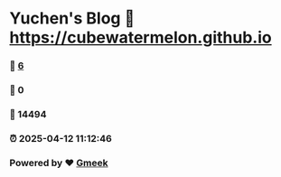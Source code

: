 # Yuchen's Blog :link: https://cubewatermelon.github.io 
### :page_facing_up: [6](https://cubewatermelon.github.io/tag.html) 
### :speech_balloon: 0 
### :hibiscus: 14494 
### :alarm_clock: 2025-04-12 11:12:46 
### Powered by :heart: [Gmeek](https://github.com/Meekdai/Gmeek)
